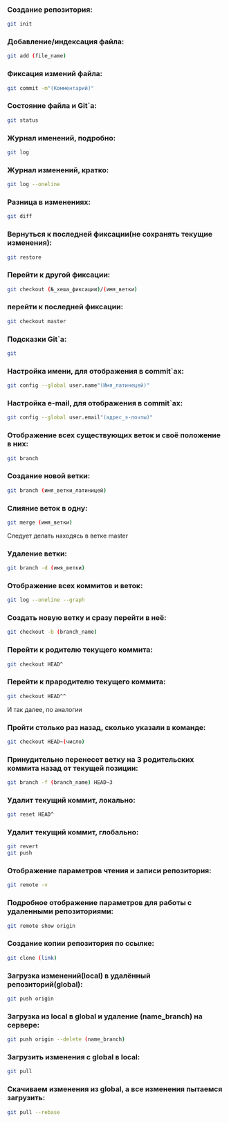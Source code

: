 ### Создание репозитория:
```sh
git init
```
### Добавление/индексация файла:
```sh
git add (file_name)
```
### Фиксация измений файла:
```sh
git commit -m"(Комментарий)"
```
### Состояние файла и Git`a:
```sh
git status
```
### Журнал именений, подробно:
```sh
git log
```
### Журнал изменений, кратко:
```sh
git log --oneline
```
### Разница в изменениях:
```sh
git diff
```
### Вернуться к последней фиксации(не сохранять текущие изменения):
```sh
git restore
```
### Перейти к другой фиксации:
```sh
git checkout (№_хеша_фиксации)/(имя_ветки)
```
### перейти к последней фиксации:
```sh
git checkout master
```
### Подсказки Git`a:
```sh
git 
```
### Настройка имени, для отображения в commit`ах:
```sh
git config --global user.name"(Имя_латинецей)"
```
### Настройка e-mail, для отображения в commit`ах:
```sh
git config --global user.email"(адрес_э-почты)"
```
### Отображение всех существующих веток и своё положение в них:
```sh
git branch
```
### Создание новой ветки:
```sh
git branch (имя_ветки_латиницей)
```
### Слияние веток в одну:
```sh
git merge (имя_ветки)
```
Следует делать находясь в ветке master

### Удаление ветки:
```sh
git branch -d (имя_ветки)
```
### Отображение всех коммитов и веток:
```sh
git log --oneline --graph
```
### Создать новую ветку и сразу перейти в неё:
```sh
git checkout -b (branch_name)
```
### Перейти к родителю текущего коммита:
```sh
git checkout HEAD^
```
### Перейти к прародителю текущего коммита:
```sh
git checkout HEAD^^
```
И так далее, по аналогии
### Пройти столько раз назад, сколько указали в команде:
```sh
git checkout HEAD~(число)
```
### Принудительно перенесет ветку на 3 родительских коммита назад от текущей позиции:
```sh
git branch -f (branch_name) HEAD~3
```
### Удалит текущий коммит, локально:
```sh
git reset HEAD^
```
### Удалит текущий коммит, глобально:
```sh
git revert 
git push
```
### Отображение параметров чтения и записи репозитория:
```sh
git remote -v
```
### Подробное отображение параметров для работы с удаленными репозиториями:
```sh
git remote show origin 
```
### Создание копии репозитория по ссылке:
```sh
git clone (link)
```
### Загрузка изменений(local) в удалённый репозиторий(global):
```sh
git push origin
```
### Загрузка из local в global и удаление (name_branch) на сервере:
```sh
git push origin --delete (name_branch)
```
### Загрузить изменения с global в local:
```sh
git pull
```
### Скачиваем изменения из global, а все изменения пытаемся загрузить:
```sh
git pull --rebase
```